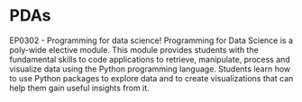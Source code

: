 # PDAs
EP0302  - Programming for data science!
Programming for Data Science is a poly-wide elective module. This module provides students with the fundamental skills to code applications to retrieve, manipulate, process and visualize data using the Python programming language. Students learn how to use Python packages to explore data and to create visualizations that can help them gain useful insights from it.
